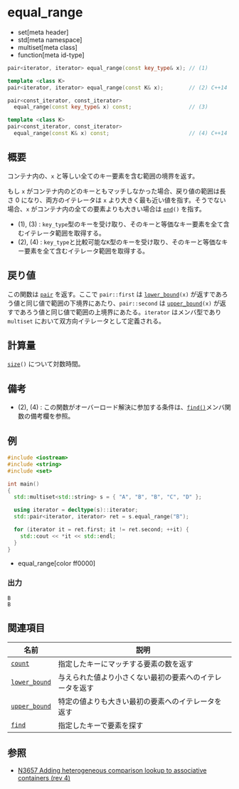 # equal_range
* set[meta header]
* std[meta namespace]
* multiset[meta class]
* function[meta id-type]

```cpp
pair<iterator, iterator> equal_range(const key_type& x); // (1)

template <class K>
pair<iterator, iterator> equal_range(const K& x);        // (2) C++14

pair<const_iterator, const_iterator>
  equal_range(const key_type& x) const;                  // (3)

template <class K>
pair<const_iterator, const_iterator>
  equal_range(const K& x) const;                         // (4) C++14
```

## 概要
コンテナ内の、`x` と等しい全てのキー要素を含む範囲の境界を返す。

もし `x` がコンテナ内のどのキーともマッチしなかった場合、戻り値の範囲は長さ 0 になり、両方のイテレータは `x` より大きく最も近い値を指す。そうでない場合、`x` がコンテナ内の全ての要素よりも大きい場合は [`end`](end.md)`()` を指す。

- (1), (3) : `key_type`型のキーを受け取り、そのキーと等価なキー要素を全て含むイテレータ範囲を取得する。
- (2), (4) : `key_type`と比較可能な`K`型のキーを受け取り、そのキーと等価なキー要素を全て含むイテレータ範囲を取得する。


## 戻り値
この関数は [`pair`](../../utility/pair.md) を返す。ここで `pair::first` は [`lower_bound`](lower_bound.md)`(x)` が返すであろう値と同じ値で範囲の下境界にあたり、`pair::second` は [`upper_bound`](upper_bound.md)`(x)` が返すであろう値と同じ値で範囲の上境界にあたる。`iterator` はメンバ型であり `multiset` において双方向イテレータとして定義される。


## 計算量
[`size`](size.md)`()` について対数時間。


## 備考
- (2), (4) : この関数がオーバーロード解決に参加する条件は、[`find()`](find.md)メンバ関数の備考欄を参照。


## 例
```cpp example
#include <iostream>
#include <string>
#include <set>

int main()
{
  std::multiset<std::string> s = { "A", "B", "B", "C", "D" };

  using iterator = decltype(s)::iterator;
  std::pair<iterator, iterator> ret = s.equal_range("B");

  for (iterator it = ret.first; it != ret.second; ++it) {
    std::cout << *it << std::endl;
  }
}
```
* equal_range[color ff0000]

### 出力
```
B
B
```

## 関連項目

| 名前                              | 説明                                                     |
|-----------------------------------|----------------------------------------------------------|
| [`count`](count.md)             | 指定したキーにマッチする要素の数を返す                   |
| [`lower_bound`](lower_bound.md) | 与えられた値より小さくない最初の要素へのイテレータを返す |
| [`upper_bound`](upper_bound.md) | 特定の値よりも大きい最初の要素へのイテレータを返す       |
| [`find`](find.md)               | 指定したキーで要素を探す                                 |


## 参照
- [N3657 Adding heterogeneous comparison lookup to associative containers (rev 4)](http://www.open-std.org/jtc1/sc22/wg21/docs/papers/2013/n3657.htm)

